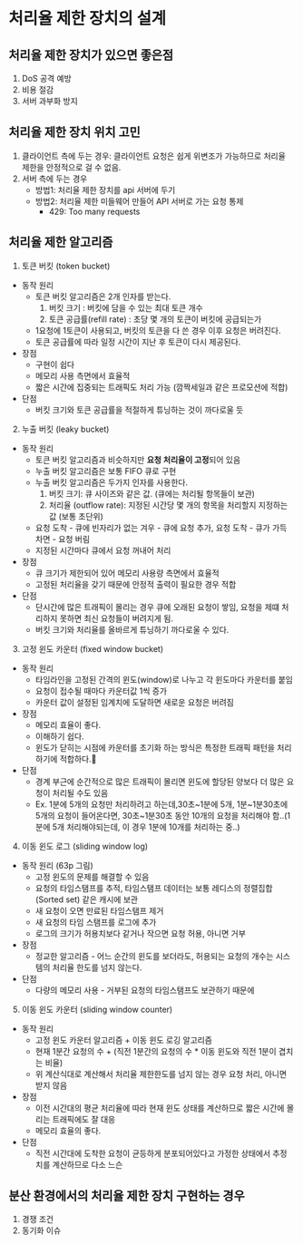 # 처리율 제한 장치의 설계

## 처리율 제한 장치가 있으면 좋은점

1. DoS 공격 예방
2. 비용 절감
3. 서버 과부화 방지

## 처리율 제한 장치 위치 고민

1. 클라이언트 측에 두는 경우: 클라이언트 요청은 쉽게 위변조가 가능하므로 처리율 제한을 안정적으로 걸 수 없음.
2. 서버 측에 두는 경우
   - 방법1: 처리율 제한 장치를 api 서버에 두기
   - 방법2: 처리율 제한 미들웨어 만들어 API 서버로 가는 요청 통제
     - 429: Too many requests

## 처리율 제한 알고리즘

1. 토큰 버킷 (token bucket)

- 동작 원리
  - 토큰 버킷 알고리즘은 2개 인자를 받는다.
    1. 버킷 크기 : 버킷에 담을 수 있는 최대 토큰 개수
    2. 토큰 공급률(refill rate) : 초당 몇 개의 토큰이 버킷에 공급되는가
  - 1요청에 1토큰이 사용되고, 버킷의 토큰을 다 쓴 경우 이후 요청은 버려진다.
  - 토큰 공급률에 따라 일정 시간이 지난 후 토큰이 다시 제공된다.
- 장점
  - 구현이 쉽다
  - 메모리 사용 측면에서 효율적
  - 짧은 시간에 집중되는 트래픽도 처리 가능 (깜짝세일과 같은 프로모션에 적합)
- 단점
  - 버킷 크기와 토큰 공급률을 적절하게 튜닝하는 것이 까다로울 듯

2. 누출 버킷 (leaky bucket)

- 동작 원리
  - 토큰 버킷 알고리즘과 비슷하지만 **요청 처리율이 고정**되어 있음
  - 누출 버킷 알고리즘은 보통 FIFO 큐로 구현
  - 누출 버킷 알고리즘은 두가지 인자를 사용한다.
    1. 버킷 크기: 큐 사이즈와 같은 값. (큐에는 처리될 항목들이 보관)
    2. 처리율 (outflow rate): 지정된 시간당 몇 개의 항목을 처리할지 지정하는 값 (보통 초단위)
  - 요청 도착 - 큐에 빈자리가 없는 겨우 - 큐에 요청 추가, 요청 도착 - 큐가 가득 차면 - 요청 버림
  - 지정된 시간마다 큐에서 요청 꺼내어 처리
- 장점
  - 큐 크기가 제한되어 있어 메모리 사용량 측면에서 효율적
  - 고정된 처리율을 갖기 때문에 안정적 출력이 필요한 경우 적합
- 단점
  - 단시간에 많은 트래픽이 몰리는 경우 큐에 오래된 요청이 쌓임, 요청을 제떄 처리하지 못하면 최신 요청들이 버려지게 됨.
  - 버킷 크기와 처리율를 올바르게 튜닝하기 까다로울 수 있다.

3. 고정 윈도 카운터 (fixed window bucket)

- 동작 원리
  - 타임라인을 고정된 간격의 윈도(window)로 나누고 각 윈도마다 카운터를 붙임
  - 요청이 접수될 때마다 카운터값 1씩 증가
  - 카운터 값이 설정된 임계치에 도달하면 새로운 요청은 버려짐
- 장점
  - 메모리 효율이 좋다.
  - 이해하기 쉽다.
  - 윈도가 닫히는 시점에 카운터를 초기화 하는 방식은 특정한 트래픽 패턴을 처리하기에 적합하다.🤔
- 단점
  - 경계 부근에 순간적으로 많은 트래픽이 몰리면 윈도에 할당된 양보다 더 많은 요청이 처리될 수도 있음
  - Ex. 1분에 5개의 요청만 처리하려고 하는데,30초~1분에 5개, 1분~1분30초에 5개의 요청이 들어온다면, 30초~1분30초 동안 10개의 요청을 처리해야 함..(1분에 5개 처리해야되는데, 이 경우 1분에 10개를 처리하는 중..)

4. 이동 윈도 로그 (sliding window log)

- 동작 원리 (63p 그림)
  - 고정 윈도의 문제를 해결할 수 있음
  - 요청의 타임스탬프를 추적, 타임스탬프 데이터는 보통 레디스의 정렬집합(Sorted set) 같은 캐시에 보관
  - 새 요청이 오면 만료된 타임스탬프 제거
  - 새 요청의 타임 스탬프를 로그에 추가
  - 로그의 크기가 허용치보다 같거나 작으면 요청 허용, 아니면 거부
- 장점
  - 정교한 알고리즘 - 어느 순간의 윈도를 보더라도, 허용되는 요청의 개수는 시스템의 처리율 한도를 넘지 않는다.
- 단점
  - 다량의 메모리 사용 - 거부된 요청의 타임스탬프도 보관하기 때문에

5. 이동 윈도 카운터 (sliding window counter)

- 동작 원리
  - 고정 윈도 카운터 알고리즘 + 이동 윈도 로깅 알고리즘
  - 현재 1분간 요청의 수 + (직전 1분간의 요청의 수 \* 이동 윈도와 직전 1분이 겹치는 비율)
  - 위 계산식대로 계산해서 처리율 제한한도를 넘지 않는 경우 요청 처리, 아니면 받지 않음
- 장점
  - 이전 시간대의 평균 처리율에 따라 현재 윈도 상태를 계산하므로 짧은 시간에 몰리는 트래픽에도 잘 대응
  - 메모리 효율의 좋다.
- 단점
  - 직전 시간대에 도착한 요청이 균등하게 분포되어있다고 가정한 상태에서 추정치를 계산하므로 다소 느슨

## 분산 환경에서의 처리율 제한 장치 구현하는 경우

1. 경쟁 조건
2. 동기화 이슈
